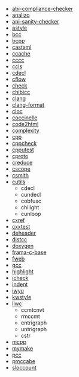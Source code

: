 - [abi-compliance-checker](https://packages.debian.org/stable/devel/abi-compliance-checker)
- [analizo](https://packages.debian.org/stable/devel/analizo)
- [api-sanity-checker](https://packages.debian.org/stable/devel/api-sanity-checker)
- [astyle](https://packages.debian.org/stable/devel/astyle)
- [bcc](https://packages.debian.org/stable/devel/bcc)
- [bcpp](https://packages.debian.org/stable/devel/bcpp)
- [castxml](https://packages.debian.org/stable/devel/castxml)
- [ccache](https://packages.debian.org/stable/devel/ccache)
- [cccc](https://packages.debian.org/stable/devel/cccc)
- [ccls](https://packages.debian.org/stable/devel/ccls)
- [cdecl](https://packages.debian.org/stable/devel/cdecl)
- [cflow](https://packages.debian.org/stable/devel/cflow)
- [check](https://packages.debian.org/stable/devel/check)
- [chibicc](https://packages.debian.org/stable/devel/chibicc)
- [clang](https://packages.debian.org/stable/devel/clang)
- [clang-format](https://packages.debian.org/stable/devel/clang-format)
- [cloc](https://packages.debian.org/stable/devel/cloc)
- [coccinelle](https://packages.debian.org/stable/devel/coccinelle)
- [code2html](https://www.palfrader.org/code/code2html)
- [complexity](https://packages.debian.org/stable/devel/complexity)
- [cpp](https://packages.debian.org/stable/devel/cpp-x86-64-linux-gnu)
- [cppcheck](https://packages.debian.org/stable/devel/cppcheck)
- [cpputest](https://packages.debian.org/stable/devel/cpputest)
- [cproto](https://packages.debian.org/stable/devel/cproto)
- [creduce](https://packages.debian.org/stable/devel/creduce)
- [cscope](https://packages.debian.org/stable/devel/cscope)
- [csmith](https://packages.debian.org/stable/devel/csmith)
- [cutils](https://packages.debian.org/stable/devel/cutils)
  - cdecl
  - cundecl
  - cobfusc
  - chilight
  - cunloop
- [cxref](https://packages.debian.org/stable/devel/cxref)
- [cxxtest](https://packages.debian.org/stable/devel/cxxtest)
- [deheader](https://packages.debian.org/stable/devel/deheader)
- [distcc](https://packages.debian.org/stable/devel/distcc)
- [doxygen](https://packages.debian.org/stable/devel/doxygen)
- [frama-c-base](https://packages.debian.org/stable/devel/frama-c-base)
- [fweb](https://packages.debian.org/stable/devel/fweb)
- [gcc](https://packages.debian.org/stable/devel/gcc)
- [highlight](https://packages.debian.org/stable/devel/highlight)
- [icheck](https://packages.debian.org/stable/devel/icheck)
- [indent](https://packages.debian.org/stable/devel/indent)
- [iwyu](https://packages.debian.org/stable/devel/iwyu)
- [kwstyle](https://packages.debian.org/stable/devel/kwstyle)
- [liwc](https://packages.debian.org/stable/devel/liwc)
  - ccmtcnvt
  - rmccmt
  - entrigraph
  - untrigraph
  - cstr
- [mcpp](https://packages.debian.org/stable/devel/mcpp)
- [mymake](https://packages.debian.org/stable/devel/mymake)
- [pcc](https://packages.debian.org/stable/devel/pcc)
- [pmccabe](https://packages.debian.org/stable/devel/pmccabe)
- [sloccount](https://packages.debian.org/stable/devel/sloccount)
